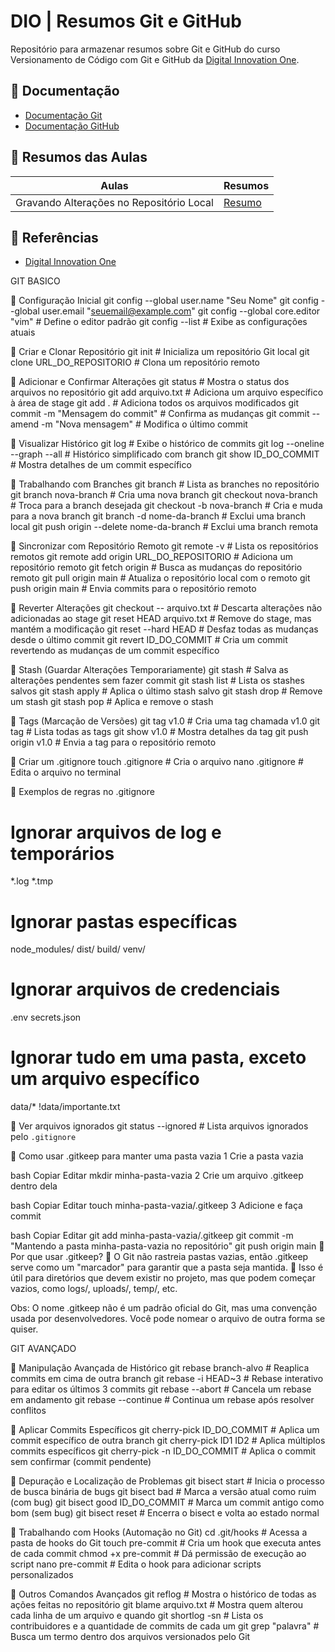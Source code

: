 # DIO | Resumos Git e GitHub

Repositório para armazenar resumos sobre Git e GitHub do curso Versionamento de Código com Git e GitHub da [Digital Innovation One](https://www.dio.me/).

## 📄 Documentação  
- [Documentação Git](https://git-scm.com/doc)  
- [Documentação GitHub](https://docs.github.com/)  

## 📌 Resumos das Aulas  

| Aulas  | Resumos  |  
|--------|---------|  
| Gravando Alterações no Repositório Local | [Resumo]() |  
  
## 🔗 Referências  
- [Digital Innovation One](https://www.dio.me/)

GIT BASICO

📌 Configuração Inicial
git config --global user.name "Seu Nome"
git config --global user.email "seuemail@example.com"
git config --global core.editor "vim"  # Define o editor padrão
git config --list  # Exibe as configurações atuais

📌 Criar e Clonar Repositório
git init  # Inicializa um repositório Git local
git clone URL_DO_REPOSITORIO  # Clona um repositório remoto

📌 Adicionar e Confirmar Alterações
git status  # Mostra o status dos arquivos no repositório
git add arquivo.txt  # Adiciona um arquivo específico à área de stage
git add .  # Adiciona todos os arquivos modificados
git commit -m "Mensagem do commit"  # Confirma as mudanças
git commit --amend -m "Nova mensagem"  # Modifica o último commit

📌 Visualizar Histórico
git log  # Exibe o histórico de commits
git log --oneline --graph --all  # Histórico simplificado com branch
git show ID_DO_COMMIT  # Mostra detalhes de um commit específico


📌 Trabalhando com Branches
git branch  # Lista as branches no repositório
git branch nova-branch  # Cria uma nova branch
git checkout nova-branch  # Troca para a branch desejada
git checkout -b nova-branch  # Cria e muda para a nova branch
git branch -d nome-da-branch  # Exclui uma branch local
git push origin --delete nome-da-branch  # Exclui uma branch remota

📌 Sincronizar com Repositório Remoto
git remote -v  # Lista os repositórios remotos
git remote add origin URL_DO_REPOSITORIO  # Adiciona um repositório remoto
git fetch origin  # Busca as mudanças do repositório remoto
git pull origin main  # Atualiza o repositório local com o remoto
git push origin main  # Envia commits para o repositório remoto


📌 Reverter Alterações
git checkout -- arquivo.txt  # Descarta alterações não adicionadas ao stage
git reset HEAD arquivo.txt  # Remove do stage, mas mantém a modificação
git reset --hard HEAD  # Desfaz todas as mudanças desde o último commit
git revert ID_DO_COMMIT  # Cria um commit revertendo as mudanças de um commit específico

📌 Stash (Guardar Alterações Temporariamente)
git stash  # Salva as alterações pendentes sem fazer commit
git stash list  # Lista os stashes salvos
git stash apply  # Aplica o último stash salvo
git stash drop  # Remove um stash
git stash pop  # Aplica e remove o stash

📌 Tags (Marcação de Versões)
git tag v1.0  # Cria uma tag chamada v1.0
git tag  # Lista todas as tags
git show v1.0  # Mostra detalhes da tag
git push origin v1.0  # Envia a tag para o repositório remoto

📌 Criar um .gitignore
touch .gitignore  # Cria o arquivo
nano .gitignore   # Edita o arquivo no terminal

📌 Exemplos de regras no .gitignore
# Ignorar arquivos de log e temporários
*.log
*.tmp

# Ignorar pastas específicas
node_modules/
dist/
build/
venv/

# Ignorar arquivos de credenciais
.env
secrets.json

# Ignorar tudo em uma pasta, exceto um arquivo específico
data/*
!data/importante.txt

📌 Ver arquivos ignorados
git status --ignored  # Lista arquivos ignorados pelo `.gitignore`

📌 Como usar .gitkeep para manter uma pasta vazia
1 Crie a pasta vazia

bash
Copiar
Editar
mkdir minha-pasta-vazia
2️ Crie um arquivo .gitkeep dentro dela

bash
Copiar
Editar
touch minha-pasta-vazia/.gitkeep
3️ Adicione e faça commit

bash
Copiar
Editar
git add minha-pasta-vazia/.gitkeep
git commit -m "Mantendo a pasta minha-pasta-vazia no repositório"
git push origin main
📌 Por que usar .gitkeep?
🔹 O Git não rastreia pastas vazias, então .gitkeep serve como um "marcador" para garantir que a pasta seja mantida.
🔹 Isso é útil para diretórios que devem existir no projeto, mas que podem começar vazios, como logs/, uploads/, temp/, etc.

Obs: O nome .gitkeep não é um padrão oficial do Git, mas uma convenção usada por desenvolvedores. Você pode nomear o arquivo de outra forma se quiser.

GIT AVANÇADO

📌 Manipulação Avançada de Histórico
git rebase branch-alvo  # Reaplica commits em cima de outra branch
git rebase -i HEAD~3  # Rebase interativo para editar os últimos 3 commits
git rebase --abort  # Cancela um rebase em andamento
git rebase --continue  # Continua um rebase após resolver conflitos

📌 Aplicar Commits Específicos
git cherry-pick ID_DO_COMMIT  # Aplica um commit específico de outra branch
git cherry-pick ID1 ID2  # Aplica múltiplos commits específicos
git cherry-pick -n ID_DO_COMMIT  # Aplica o commit sem confirmar (commit pendente)

📌 Depuração e Localização de Problemas
git bisect start  # Inicia o processo de busca binária de bugs
git bisect bad  # Marca a versão atual como ruim (com bug)
git bisect good ID_DO_COMMIT  # Marca um commit antigo como bom (sem bug)
git bisect reset  # Encerra o bisect e volta ao estado normal

📌 Trabalhando com Hooks (Automação no Git)
cd .git/hooks  # Acessa a pasta de hooks do Git
touch pre-commit  # Cria um hook que executa antes de cada commit
chmod +x pre-commit  # Dá permissão de execução ao script
nano pre-commit  # Edita o hook para adicionar scripts personalizados

📌 Outros Comandos Avançados
git reflog  # Mostra o histórico de todas as ações feitas no repositório
git blame arquivo.txt  # Mostra quem alterou cada linha de um arquivo e quando
git shortlog -sn  # Lista os contribuidores e a quantidade de commits de cada um
git grep "palavra"  # Busca um termo dentro dos arquivos versionados pelo Git
